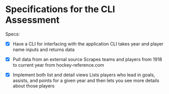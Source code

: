 # Specifications for the CLI Assessment

Specs:
- [x] Have a CLI for interfacing with the application
CLI takes year and player name inputs and returns data

- [x] Pull data from an external source
Scrapes teams and players from 1918 to current year from hockey-reference.com

- [x] Implement both list and detail views
Lists players who lead in goals, assists, and points for a given year and then lets you see more details about those players
